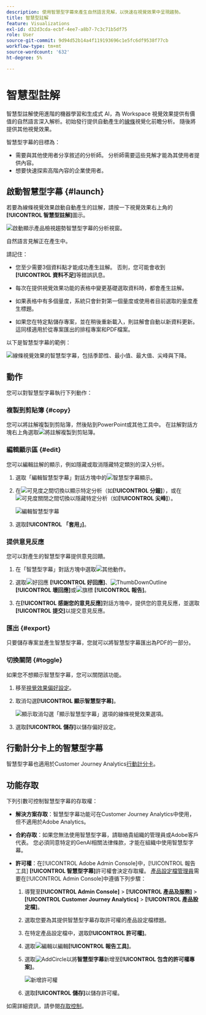 ```yaml
---
description: 使用智慧型字幕來產生自然語言見解，以快速在視覺效果中呈現趨勢。
title: 智慧型註解
feature: Visualizations
exl-id: d32d3cda-ecbf-4ee7-a8b7-7c3c71b5df75
role: User
source-git-commit: 9d94d52b14a4f119193696c1e5fc6df9538f77cb
workflow-type: tm+mt
source-wordcount: '632'
ht-degree: 5%

---
```


# 智慧型註解

智慧型註解使用進階的機器學習和生成式 AI，為 Workspace 視覺效果提供有價值的自然語言深入解析。初始發行提供自動產生的[線條](line.md)視覺化前瞻分析。 隨後將提供其他視覺效果。

智慧型字幕的目標為：

* 需要與其他使用者分享敘述的分析師。 分析師需要這些見解才能為其使用者提供內容。
* 想要快速探索高階內容的企業使用者。

## 啟動智慧型字幕 {#launch}

若要為線條視覺效果啟動自動產生的註解，請按一下視覺效果右上角的&#x200B;**[!UICONTROL 智慧型註解]**&#x200B;圖示。

![啟動顯示產品檢視趨勢智慧型字幕的分析視窗。](assets/intell-caps-1.png)

自然語言見解正在產生中。

請記住：

* 您至少需要3個資料點才能成功產生註解。 否則，您可能會收到&#x200B;**[!UICONTROL 資料不足]**&#x200B;等錯誤訊息。

* 每次在提供視覺效果功能的表格中變更基礎選取資料時，都會產生註解。

* 如果表格中有多個量度，系統只會針對第一個量度或使用者目前選取的量度產生標題。

* 如果您在特定點儲存專案，並在稍後重新載入，則註解會自動以新資料更新。 這同樣適用於從專案匯出的排程專案和PDF檔案。

以下是智慧型字幕的範例：

![線條視覺效果的智慧型字幕，包括季節性、最小值、最大值、尖峰與下降。](assets/captions.png)

## 動作

您可以對智慧型字幕執行下列動作：

### 複製到剪貼簿 {#copy}

您可以將註解複製到剪貼簿，然後貼到PowerPoint或其他工具中。 在註解對話方塊右上角選取![將註解複製到剪貼簿](/help/assets/icons/Copy.svg)。

### 編輯顯示區 {#edit}

您可以編輯註解的顯示，例如隱藏或取消隱藏特定類別的深入分析。

1. 選取「編輯智慧型字幕」對話方塊中的![智慧型字幕顯示](/help/assets/icons/EditInLight.svg)。

1. 在![可見度](/help/assets/icons/Visibility.svg)之間切換以顯示特定分析（如&#x200B;**[!UICONTROL 分鐘]**），或在![可見度關閉](/help/assets/icons/VisibilityOff.svg)之間切換以隱藏特定分析（如&#x200B;**[!UICONTROL 尖峰]**）。

   ![編輯智慧型字幕](assets/edit-intelligent-captions.png)

1. 選取&#x200B;**[!UICONTROL 「套用」]**。


### 提供意見反應

您可以對產生的智慧型字幕提供意見回饋。

1. 在「智慧型字幕」對話方塊中選取![其他動作](/help/assets/icons/More.svg)。

1. 選取![好回應](/help/assets/icons/ThumbUpOutline.svg) **[!UICONTROL 好回應]**、![ThumbDownOutline](/help/assets/icons/ThumbDownOutline.svg) **[!UICONTROL 壞回應]**&#x200B;或![旗標](/help/assets/icons/Flag.svg) **[!UICONTROL 報告]**。

1. 在&#x200B;**[!UICONTROL 感謝您的意見反應]**&#x200B;對話方塊中，提供您的意見反應，並選取&#x200B;**[!UICONTROL 提交]**&#x200B;以提交意見反應。

### 匯出 {#export}

只要儲存專案並產生智慧型字幕，您就可以將智慧型字幕匯出為PDF的一部分。

### 切換關閉 {#toggle}

如果您不想顯示智慧型字幕，您可以關閉該功能。

1. 移至[視覺效果偏好設定](/help/analysis-workspace/user-preferences.md#visualizations-preferences)。
1. 取消勾選&#x200B;**[!UICONTROL 顯示智慧型字幕]**。

   ![顯示取消勾選「顯示智慧型字幕」選項的線條視覺效果選項。](assets/toggle-captions.png)

1. 選取&#x200B;**[!UICONTROL 儲存]**&#x200B;以儲存偏好設定。


## 行動計分卡上的智慧型字幕

智慧型字幕也適用於Customer Journey Analytics[行動計分卡](https://experienceleague.adobe.com/zh-hant/docs/analytics-platform/using/cja-dashboards/manage-scorecard#captions)。

## 功能存取

下列引數可控制智慧型字幕的存取權：

* **解決方案存取**：智慧型字幕功能可在Customer Journey Analytics中使用，但不適用於Adobe Analytics。

* **合約存取**：如果您無法使用智慧型字幕，請聯絡貴組織的管理員或Adobe客戶代表。 您必須同意特定的GenAI相關法律條款，才能在組織中使用智慧型字幕。

* **許可權**：在[!UICONTROL Adobe Admin Console]中，[!UICONTROL 報告工具] **[!UICONTROL 智慧型字幕]**&#x200B;許可權會決定存取權。 [產品設定檔管理員](https://helpx.adobe.com/tw/enterprise/using/manage-product-profiles.html)需要在[!UICONTROL Admin Console]中遵循下列步驟：
   1. 導覽至&#x200B;**[!UICONTROL Admin Console]** > **[!UICONTROL 產品及服務]** > **[!UICONTROL Customer Journey Analytics]** > **[!UICONTROL 產品設定檔]**。
   1. 選取您要為其提供智慧型字幕存取許可權的產品設定檔標題。
   1. 在特定產品設定檔中，選取&#x200B;**[!UICONTROL 許可權]**。
   1. 選取![編輯](/help/assets/icons/Edit.svg)以編輯&#x200B;**[!UICONTROL 報告工具]**。
   1. 選取![AddCircle](/help/assets/icons/AddCircle.svg)以將&#x200B;**智慧型字幕**&#x200B;新增至&#x200B;**[!UICONTROL 包含的許可權專案]**。

      ![新增許可權](./assets/intelligent-captions-permissions.png)

   1. 選取&#x200B;**[!UICONTROL 儲存]**&#x200B;以儲存許可權。

如需詳細資訊，請參閱[存取控制](/help/technotes/access-control.md#access-control)。
